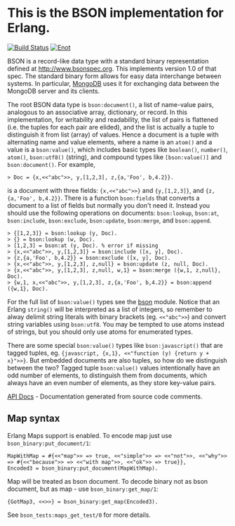 # This is the BSON implementation for Erlang.
[![Build Status](https://travis-ci.org/comtihon/bson-erlang.svg?branch=master)](https://travis-ci.org/comtihon/bson-erlang)
[![Enot](https://enot.justtech.blog/badge?full_name=comtihon/bson-erlang)](https://enot.justtech.blog)

BSON is a record-like data type with a standard binary representation defined at <http://www.bsonspec.org>. This implements version 1.0 of that spec. The standard binary form allows for easy data interchange between systems. In particular, [MongoDB](http://www.mongodb.org) uses it for exchanging data between the MongoDB server and its clients.

The root BSON data type is `bson:document()`, a list of name-value pairs, analogous to an associative array, dictionary, or record. In this implementation, for writability and readability, the list of pairs is flattened (i.e. the tuples for each pair are elided), and the list is actually a tuple to distinguish it from list (array) of values. Hence a document is a tuple with alternating name and value elements, where a name is an `atom()` and a value is a `bson:value()`, which includes basic types like `boolean()`, `number()`, `atom()`, `bson:utf8()` (string), and compound types like `[bson:value()]` and `bson:document()`. For example,

	> Doc = {x,<<"abc">>, y,[1,2,3], z,{a,'Foo', b,4.2}}.

is a document with three fields: `{x,<<"abc">>}` and `{y,[1,2,3]}`, and `{z,{a,'Foo', b,4.2}}`. There is a function `bson:fields` that converts a document to a list of fields but normally you don't need it. Instead you should use the following operations on documents: `bson:lookup`, `bson:at`, `bson:include`, `bson:exclude`, `bson:update`, `bson:merge`, and `bson:append`.

	> {[1,2,3]} = bson:lookup (y, Doc).
	> {} = bson:lookup (w, Doc).
	> [1,2,3] = bson:at (y, Doc). % error if missing
	> {x,<<"abc">>, y,[1,2,3]} = bson:include ([x, y], Doc).
	> {z,{a,'Foo', b,4.2}} = bson:exclude ([x, y], Doc).
	> {x,<<"abc">>, y,[1,2,3], z,null} = bson:update (z, null, Doc).
	> {x,<<"abc">>, y,[1,2,3], z,null, w,1} = bson:merge ({w,1, z,null}, Doc).
	> {w,1, x,<<"abc">>, y,[1,2,3], z,{a,'Foo', b,4.2}} = bson:append ({w,1}, Doc).

For the full list of `bson:value()` types see the [bson](http://github.com/mongodb/bson-erlang/blob/master/src/bson.erl) module. Notice that an Erlang `string()` will be interpreted as a list of integers, so remember to alway delimit string literals with binary brackets (eg. `<<"abc">>`) and convert string variables using `bson:utf8`. You may be tempted to use atoms instead of strings, but you should only use atoms for enumerated types.

There are some special `bson:value()` types like `bson:javascript()` that are tagged tuples, eg. `{javascript, {x,1}, <<"function (y) {return y + x}">>}`. But embedded documents are also tuples, so how do we distinguish between the two? Tagged tuple `bson:value()` values intentionally have an odd number of elements, to distinguish them from documents, which always have an even number of elements, as they store key-value pairs.

[API Docs](http://api.mongodb.org/erlang/bson/) - Documentation generated from source code comments.

## Map syntax

Erlang Maps support is enabled.
To encode map just use `bson_binary:put_document/1`:

	MapWithMap = #{<<"map">> => true, <<"simple">> => <<"not">>, <<"why">> => #{<<"because">> => <<"with map">>, <<"ok">> => true}},
    Encoded3 = bson_binary:put_document(MapWithMap).
Map will be treated as bson document.
To decode binary not as bson document, but as map - use `bson_binary:get_map/1`:

	{GotMap3, <<>>} = bson_binary:get_map(Encoded3).
See `bson_tests:maps_get_test/0` for more details.
